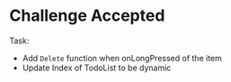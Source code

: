 # Challenge Accepted


Task:
- Add `Delete` function when onLongPressed of the item
- Update Index of TodoList to be dynamic